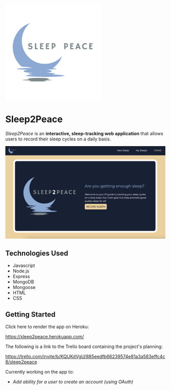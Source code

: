 <img src="public/images/s2p-logo.png" width="300" height="auto">

# Sleep2Peace

*Sleep2Peace* is an **interactive, sleep-tracking web application** that allows users to record their sleep cycles on a daily basis.

<img src="public/images/s2p-home.png" width="500">

## Technologies Used

- Javascript
- Node.js
- Express
- MongoDB
- Mongoose
- HTML
- CSS



## Getting Started

Click here to render the app on Heroku:

https://sleep2peace.herokuapp.com/


The following is a link to the Trello board containing the project's planning:

https://trello.com/invite/b/KQUKdVgU/885eedfb66239574e81a3a583effc4c8/sleep2peace



Currently working on the app to:
- *Add ability for a user to create an account (using OAuth)*










